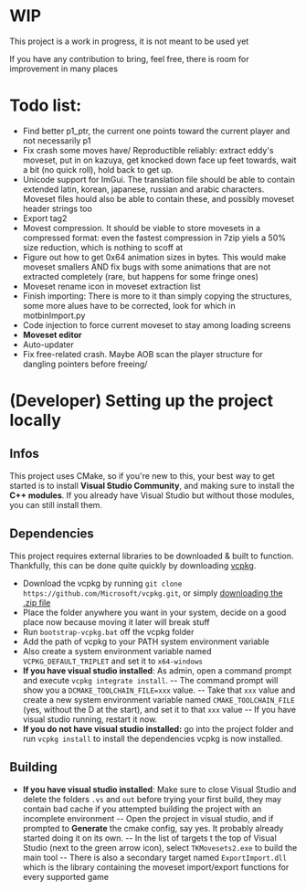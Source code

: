 # WIP
This project is a work in progress, it is not meant to be used yet

If you have any contribution to bring, feel free, there is room for improvement in many places

# Todo list:

- Find better p1_ptr, the current one points toward the current player and not necessarily p1
- Fix crash some moves have/ Reproductible reliably: extract eddy's moveset, put in on kazuya, get knocked down face up feet towards, wait a bit (no quick roll), hold back to get up.
- Unicode support for ImGui. The translation file should be able to contain extended latin, korean, japanese, russian and arabic characters. Moveset files hould also be able to contain these, and possibly moveset header strings too
- Export tag2
- Movest compression. It should be viable to store movesets in a compressed format: even the fastest compression in 7zip yiels a 50% size reduction, which is nothing to scoff at
- Figure out how to get 0x64 animation sizes in bytes. This would make moveset smallers AND fix bugs with some animations that are not extracted completely (rare, but happens for some fringe ones)
- Moveset rename icon in moveset extraction list
- Finish importing: There is more to it than simply copying the structures, some more alues have to be corrected, look for which in motbinImport.py
- Code injection to force current moveset to stay among loading screens
- **Moveset editor**
- Auto-updater
- Fix free-related crash. Maybe AOB scan the player structure for dangling pointers before freeing/

# (Developer) Setting up the project locally

## Infos
This project uses CMake, so if you're new to this, your best way to get started is to install **Visual Studio Community**, and making sure to install the **C++ modules**. If you already have Visual Studio but without those modules, you can still install them.

## Dependencies
This project requires external libraries to be downloaded & built to function. Thankfully, this can be done quite quickly by downloading [vcpkg](https://vcpkg.io/en/getting-started.html).
- Download the vcpkg by running `git clone https://github.com/Microsoft/vcpkg.git`, or simply [downloading the .zip file](https://github.com/microsoft/vcpkg/archive/refs/heads/master.zip)
- Place the folder anywhere you want in your system, decide on a good place now because moving it later will break stuff
- Run `bootstrap-vcpkg.bat` off the vcpkg folder
- Add the path of vcpkg to your PATH system environment variable
- Also create a system environment variable named `VCPKG_DEFAULT_TRIPLET` and set it to `x64-windows`
- **If you have visual studio installed**: As admin, open a command prompt and execute `vcpkg integrate install`.
-- The command prompt will show you a `DCMAKE_TOOLCHAIN_FILE=xxx` value.
-- Take that `xxx` value and create a new system environment variable named `CMAKE_TOOLCHAIN_FILE` (yes, without the D at the start), and set it to that `xxx` value
-- If you have visual studio running, restart it now.
- **If you do not have visual studio installed:** go into the project folder and run `vcpkg install` to install the dependencies
vcpkg is now installed.

## Building
- **If you have visual studio installed**: Make sure to close Visual Studio and delete the folders `.vs` and `out` before trying your first build, they may contain bad cache if you attempted building the project with an incomplete environment
-- Open the project in visual studio, and if prompted to **Generate** the cmake config, say yes. It probably already started doing it on its own.
-- In the list of targets t the top of Visual Studio (next to the green arrow icon), select `TKMovesets2.exe` to build the main tool
-- There is also a secondary target named `ExportImport.dll` which is the library containing the moveset import/export functions for every supported game
